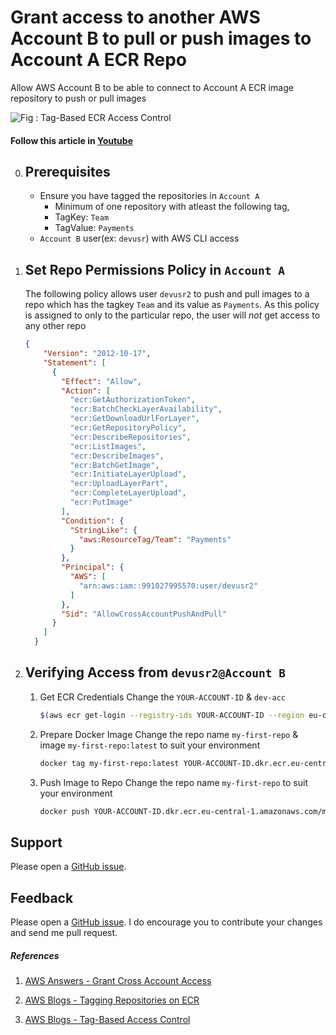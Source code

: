 # Grant access to another AWS Account B to pull or push images to Account A ECR Repo
Allow AWS Account B to be able to connect to Account A ECR image repository to push or pull images

![Fig : Tag-Based ECR Access Control](https://raw.githubusercontent.com/miztiik/cross-account-ecr-access-control/master/images/miztiik-cross-account-ecr-access-control.png)

#### Follow this article in [Youtube](https://youtu.be/UYaV-VfnbT8)

0. ## Prerequisites
    - Ensure you have tagged the repositories in `Account A`
        - Minimum of one repository with atleast the following tag,
        - TagKey: `Team`
        - TagValue: `Payments`
    - `Account B` user(ex: `devusr`) with AWS CLI access 

1. ## Set Repo Permissions Policy in `Account A`
    The following policy allows user `devusr2` to push and pull images to a repo which has the tagkey `Team` and its value as `Payments`. 
    As this policy is assigned to only to the particular repo, the user will _not_ get access to any other repo
    ```json
    {
        "Version": "2012-10-17",
        "Statement": [
          {
            "Effect": "Allow",
            "Action": [
              "ecr:GetAuthorizationToken",
              "ecr:BatchCheckLayerAvailability",
              "ecr:GetDownloadUrlForLayer",
              "ecr:GetRepositoryPolicy",
              "ecr:DescribeRepositories",
              "ecr:ListImages",
              "ecr:DescribeImages",
              "ecr:BatchGetImage",
              "ecr:InitiateLayerUpload",
              "ecr:UploadLayerPart",
              "ecr:CompleteLayerUpload",
              "ecr:PutImage"
            ],
            "Condition": {
              "StringLike": {
                "aws:ResourceTag/Team": "Payments"
              }
            },
            "Principal": {
              "AWS": [
                "arn:aws:iam::991027995570:user/devusr2"
              ]
            },
            "Sid": "AllowCrossAccountPushAndPull"
          }
        ]
      }
      ```


1. ## Verifying Access from `devusr2@Account B`
    1. Get ECR Credentials
        Change the `YOUR-ACCOUNT-ID` & `dev-acc`
        ```sh
        $(aws ecr get-login --registry-ids YOUR-ACCOUNT-ID --region eu-central-1 --profile dev-acc)
        ```
    1. Prepare Docker Image
        Change the repo name `my-first-repo` & image `my-first-repo:latest` to suit your environment
        ```sh
        docker tag my-first-repo:latest YOUR-ACCOUNT-ID.dkr.ecr.eu-central-1.amazonaws.com/my-first-repo:v1
        ```
    1. Push Image to Repo
        Change the repo name `my-first-repo` to suit your environment
        ```sh
        docker push YOUR-ACCOUNT-ID.dkr.ecr.eu-central-1.amazonaws.com/my-first-repo:v1
        ```

## Support
Please open a [GitHub issue](https://github.com/miztiik/cross-account-ecr-access-control/issues/new).

## Feedback
Please open a [GitHub issue](https://github.com/miztiik/cross-account-ecr-access-control/issues/new). I do encourage you to contribute your changes and send me pull request.

##### References
1. [AWS Answers - Grant Cross Account Access](https://aws.amazon.com/premiumsupport/knowledge-center/secondary-account-access-ecr/)

1. [AWS Blogs - Tagging Repositories on ECR](https://aws.amazon.com/blogs/compute/tagging-container-image-repositories-on-amazon-ecr/)
    
1. [AWS Blogs - Tag-Based Access Control](https://docs.aws.amazon.com/AmazonECR/latest/userguide/ecr-supported-iam-actions-tagging.html)